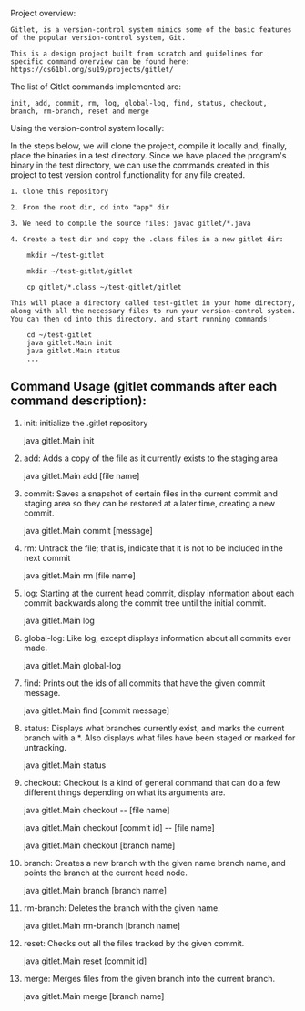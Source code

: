 
Project overview:

    Gitlet, is a version-control system mimics some of the basic features of the popular version-control system, Git.

    This is a design project built from scratch and guidelines for specific command overview can be found here: https://cs61bl.org/su19/projects/gitlet/

The list of Gitlet commands implemented are:

    init, add, commit, rm, log, global-log, find, status, checkout, branch, rm-branch, reset and merge
    
    
Using the version-control system locally:

In the steps below, we will clone the project, compile it locally and, finally, place the binaries in a test directory. Since we have placed the program's binary in the test directory, we can use the commands created in this project to test version control functionality for any file created.

    1. Clone this repository

    2. From the root dir, cd into "app" dir

    3. We need to compile the source files: javac gitlet/*.java

    4. Create a test dir and copy the .class files in a new gitlet dir: 

        mkdir ~/test-gitlet

        mkdir ~/test-gitlet/gitlet

        cp gitlet/*.class ~/test-gitlet/gitlet

    This will place a directory called test-gitlet in your home directory, along with all the necessary files to run your version-control system. You can then cd into this directory, and start running commands!

        cd ~/test-gitlet
        java gitlet.Main init
        java gitlet.Main status
        ...


## Command Usage (gitlet commands after each command description):

1. init: initialize the .gitlet repository

    java gitlet.Main init

2. add: Adds a copy of the file as it currently exists to the staging area

    java gitlet.Main add [file name]
    
3. commit: Saves a snapshot of certain files in the current commit and staging area so they can be restored at a later time, creating a new commit.

    java gitlet.Main commit [message]

4. rm: Untrack the file; that is, indicate that it is not to be included in the next commit
    
    java gitlet.Main rm [file name]

5. log: Starting at the current head commit, display information about each commit backwards along the commit tree until the initial commit. 
    
    java gitlet.Main log
    
6. global-log: Like log, except displays information about all commits ever made. 
    
    java gitlet.Main global-log
    
7. find: Prints out the ids of all commits that have the given commit message.
    
    java gitlet.Main find [commit message]
    
8. status: Displays what branches currently exist, and marks the current branch with a *. Also displays what files have been staged or marked for untracking. 
    
    java gitlet.Main status

9. checkout: Checkout is a kind of general command that can do a few different things depending on what its arguments are.

    java gitlet.Main checkout -- [file name]
    
    java gitlet.Main checkout [commit id] -- [file name]
    
    java gitlet.Main checkout [branch name]
    
10. branch: Creates a new branch with the given name branch name, and points the branch at the current head node.

    java gitlet.Main branch [branch name]
    
11. rm-branch: Deletes the branch with the given name.
    
    java gitlet.Main rm-branch [branch name]
    
12. reset: Checks out all the files tracked by the given commit.

    java gitlet.Main reset [commit id]
    
13. merge: Merges files from the given branch into the current branch. 
    
    java gitlet.Main merge [branch name]
    

